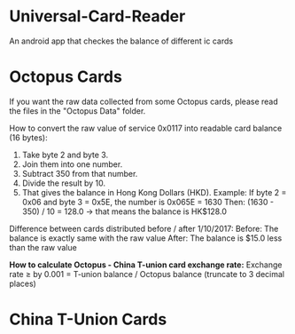 # Universal-Card-Reader
An android app that checkes the balance of different ic cards

# Octopus Cards
If you want the raw data collected from some Octopus cards, please read the files in the "Octopus Data" folder.

How to convert the raw value of service 0x0117 into readable card balance (16 bytes):
1. Take byte 2 and byte 3.
2. Join them into one number.
3. Subtract 350 from that number.
5. Divide the result by 10.
4. That gives the balance in Hong Kong Dollars (HKD).
Example:
If byte 2 = 0x06 and byte 3 = 0x5E, the number is 0x065E = 1630
Then:
 (1630 - 350) / 10 = 128.0 → that means the balance is HK$128.0

Difference between cards distributed before / after 1/10/2017:
Before: The balance is exactly same with the raw value
After: The balance is $15.0 less than the raw value

**How to calculate Octopus - China T-union card exchange rate:**
Exchange rate ≥ by 0.001 = T-union balance / Octopus balance (truncate to 3 decimal places)

# China T-Union Cards
